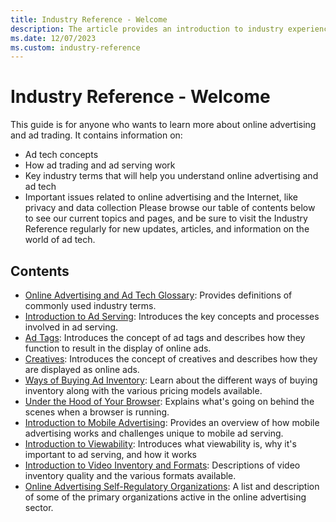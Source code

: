 ```yaml
---
title: Industry Reference - Welcome
description: The article provides an introduction to industry experience, focusing on online advertising and ad trading.
ms.date: 12/07/2023
ms.custom: industry-reference
---
```


# Industry Reference - Welcome

This guide is for anyone who wants to learn more about online advertising and ad trading. It contains information on:

- Ad tech concepts
- How ad trading and ad serving work
- Key industry terms that will help you understand online advertising
  and ad tech
- Important issues related to online advertising and the Internet, like privacy and data collection
  Please browse our table of contents below to see our current topics and pages, and be sure to visit the Industry Reference regularly for new updates, articles, and information on the world of ad tech.

## Contents

- [Online Advertising and Ad Tech Glossary](online-advertising-and-ad-tech-glossary.md):
   Provides definitions of commonly used industry terms.
- [Introduction to Ad Serving](introduction-to-ad-serving.md): Introduces the key concepts and processes involved in ad serving.
- [Ad Tags](ad-tags.md): Introduces the concept of ad tags and describes how they function to
  result in the display of online ads.
- [Creatives](creatives.md): Introduces the concept of creatives and describes how they are
  displayed as online ads.
- [Ways of Buying Ad Inventory](ways-of-buying-ad-inventory.md): Learn about the different ways of buying inventory along with the various pricing models available.
- [Under the Hood of Your Browser](under-the-hood-of-your-browser.md): Explains what's going on behind the scenes when a browser is running.
- [Introduction to Mobile Advertising](introduction-to-mobile-advertising.md): Provides an overview of how mobile advertising works and challenges unique to mobile ad serving.
- [Introduction to Viewability](introduction-to-viewability.md): Introduces what viewability is, why it's important to ad serving, and how it works
- [Introduction to Video Inventory and Formats](introduction-to-video-inventory-and-formats.md): Descriptions of video inventory quality and the various formats available.
- [Online Advertising Self-Regulatory Organizations](online-advertising-self-regulatory-organizations.md): A list and description of some of the primary organizations active in the online advertising sector.

